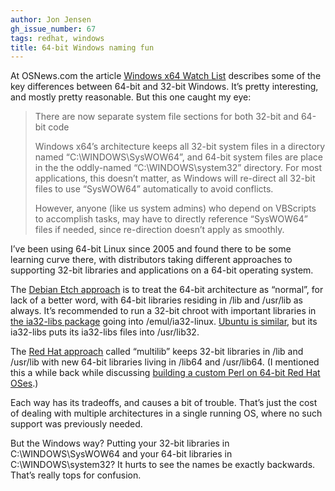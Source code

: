```yaml
---
author: Jon Jensen
gh_issue_number: 67
tags: redhat, windows
title: 64-bit Windows naming fun
---
```




At OSNews.com the article [Windows x64 Watch List](http://www.osnews.com/story/20330/Windows_x64_Watch_List) describes some of the key differences between 64-bit and 32-bit Windows. It’s pretty interesting, and mostly pretty reasonable. But this one caught my eye:

> 
> 
> 
> 
> There are now separate system file sections for both 32-bit and 64-bit code
> 
> 
> 
> 
> 
> Windows x64’s architecture keeps all 32-bit system files in a directory named “C:\WINDOWS\SysWOW64”, and 64-bit system files are place in the the oddly-named “C:\WINDOWS\system32” directory. For most applications, this doesn’t matter, as Windows will re-direct all 32-bit files to use “SysWOW64” automatically to avoid conflicts.
> 
> 
> 
> 
> 
> However, anyone (like us system admins) who depend on VBScripts to accomplish tasks, may have to directly reference “SysWOW64” files if needed, since re-direction doesn’t apply as smoothly.
> 
> 
> 
> 

I’ve been using 64-bit Linux since 2005 and found there to be some learning curve there, with distributors taking different approaches to supporting 32-bit libraries and applications on a 64-bit operating system.

The [Debian Etch approach](https://www.debian-administration.org/articles/534) is to treat the 64-bit architecture as “normal”, for lack of a better word, with 64-bit libraries residing in /lib and /usr/lib as always. It’s recommended to run a 32-bit chroot with important libraries in [the ia32-libs package](https://web.archive.org/web/20090726073930/http://packages.debian.org/stable/ia32-libs) going into /emul/ia32-linux. [Ubuntu is similar](https://web.archive.org/web/20110813093451/https://help.ubuntu.com/community/32bit_and_64bit), but its ia32-libs puts its ia32-libs files into /usr/lib32.

The [Red Hat approach](https://web.archive.org/web/20080915055508/http://www.redhat.com/magazine/009jul05/features/multilib/) called “multilib” keeps 32-bit libraries in /lib and /usr/lib with new 64-bit libraries living in /lib64 and /usr/lib64. (I mentioned this a while back while discussing [building a custom Perl on 64-bit Red Hat OSes](/blog/2008/07/28/building-perl-on-64-bit).)

Each way has its tradeoffs, and causes a bit of trouble. That’s just the cost of dealing with multiple architectures in a single running OS, where no such support was previously needed.

But the Windows way? Putting your 32-bit libraries in C:\WINDOWS\SysWOW64 and your 64-bit libraries in C:\WINDOWS\system32? It hurts to see the names be exactly backwards. That’s really tops for confusion.


